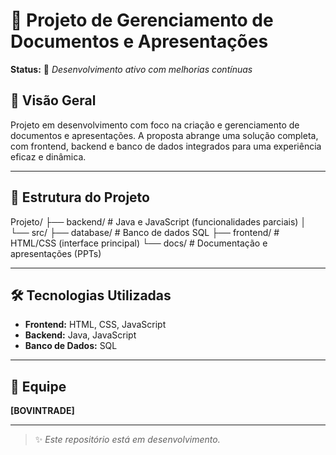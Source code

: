 # 📄 Projeto de Gerenciamento de Documentos e Apresentações

**Status:** 🚧 *Desenvolvimento ativo com melhorias contínuas*

## 📌 Visão Geral

Projeto em desenvolvimento com foco na criação e gerenciamento de documentos e apresentações. A proposta abrange uma solução completa, com frontend, backend e banco de dados integrados para uma experiência eficaz e dinâmica.

---

## 📁 Estrutura do Projeto

Projeto/
├── backend/ # Java e JavaScript (funcionalidades parciais)
│ └── src/
├── database/ # Banco de dados SQL
├── frontend/ # HTML/CSS (interface principal)
└── docs/ # Documentação e apresentações (PPTs)


---

## 🛠️ Tecnologias Utilizadas

- **Frontend:** HTML, CSS, JavaScript  
- **Backend:** Java, JavaScript  
- **Banco de Dados:** SQL  

---

## 👥 Equipe

**[BOVINTRADE]**

---

> ✨ *Este repositório está em desenvolvimento.*
